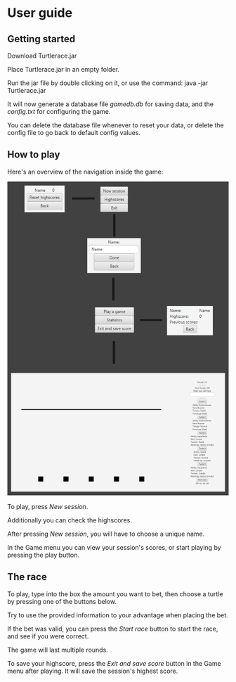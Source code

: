 # User guide

## Getting started

Download Turtlerace.jar

Place Turtlerace.jar in an empty folder.

Run the jar file by double clicking on it, or use the command: java -jar Turtlerace.jar

It will now generate a database file _gamedb.db_ for saving data, and the _config.txt_ for configuring the game.

You can delete the database file whenever to reset your data, or delete the config file to go back to default config values.

## How to play

Here's an overview of the navigation inside the game:

<img src="https://github.com/SirVeggie/otm-harjoitustyo/blob/master/Documentation/Pictures/Interface.png">

To play, press _New session_.

Additionally you can check the highscores.

After pressing _New session_, you will have to choose a unique name.

In the Game menu you can view your session's scores, or start playing by pressing the play button.

## The race

To play, type into the box the amount you want to bet, then choose a turtle by pressing one of the buttons below.

Try to use the provided information to your advantage when placing the bet.

If the bet was valid, you can press the _Start race_ button to start the race, and see if you were correct.

The game will last multiple rounds.

To save your highscore, press the _Exit and save score_ button in the Game menu after playing. It will save the session's highest score.
